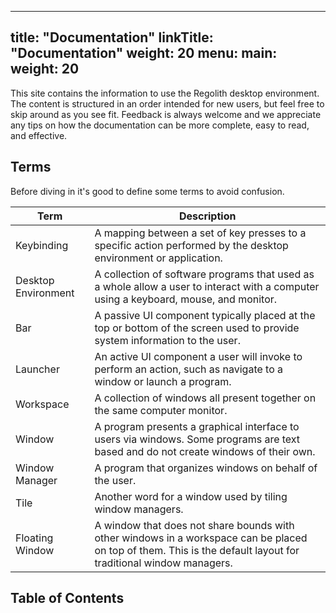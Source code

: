 
---
title: "Documentation"
linkTitle: "Documentation"
weight: 20
menu:
  main:
    weight: 20
---

This site contains the information to use the Regolith desktop environment.  The content is structured in an order intended for new users, but feel free to skip around as you see fit.  Feedback is always welcome and we appreciate any tips on how the documentation can be more complete, easy to read, and effective.

## Terms

Before diving in it's good to define some terms to avoid confusion.

| Term            | Description |
|-------------------|-----------|
| Keybinding      | A mapping between a set of key presses to a specific action performed by the desktop environment or application. |
| Desktop Environment   | A collection of software programs that used as a whole allow a user to interact with a computer using a keyboard, mouse, and monitor.|
| Bar            | A passive UI component typically placed at the top or bottom of the screen used to provide system information to the user.|
| Launcher       | An active UI component a user will invoke to perform an action, such as navigate to a window or launch a program.|
| Workspace      | A collection of windows all present together on the same computer monitor. |
| Window         | A program presents a graphical interface to users via windows. Some programs are text based and do not create windows of their own. |
| Window Manager | A program that organizes windows on behalf of the user. |
| Tile           | Another word for a window used by tiling window managers. |
| Floating Window | A window that does not share bounds with other windows in a workspace can be placed on top of them. This is the default layout for traditional window managers. |

## Table of Contents





